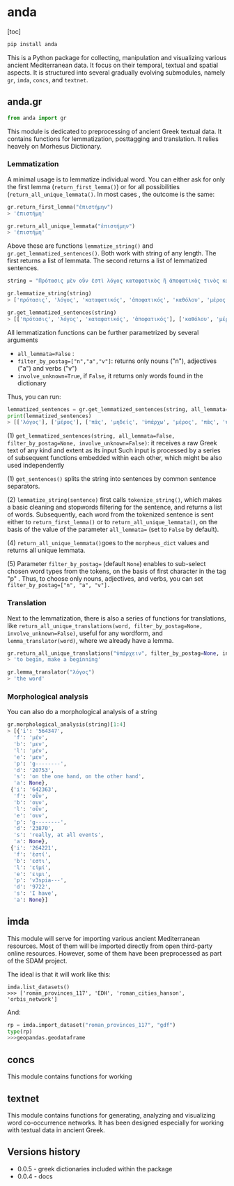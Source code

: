 # anda

[toc]

```bash
pip install anda
```



This is a Python package for collecting, manipulation and visualizing various ancient Mediterranean data. It focus on their temporal, textual and spatial aspects. It is structured into several gradually evolving submodules, namely `gr`, `imda`, `concs`, and `textnet`.

## anda.gr

```python
from anda import gr
```

This module is dedicated to preprocessing of ancient Greek textual data. It contains functions for lemmatization, posttagging and translation. It relies heavely on Morhesus Dictionary. 

### Lemmatization

A minimal usage is to lemmatize individual word. You can  either ask for only the first lemma (`return_first_lemma()`) or for all possibilities (`return_all_unique_lemmata()`.  In most cases , the outcome is the same:

```python
gr.return_first_lemma("ἐπιστήμην")
> 'ἐπιστήμη'

gr.return_all_unique_lemmata("ἐπιστήμην")
> 'ἐπιστήμη'
```

Above these are functions `lemmatize_string()` and `gr.get_lemmatized_sentences()`. Both work with string of any length. The first returns a list of lemmata. The second returns a list of lemmatized sentences.

```python
string = "Πρότασις μὲν οὖν ἐστὶ λόγος καταφατικὸς ἢ ἀποφατικὸς τινὸς κατά τινος. Οὗτος δὲ ἢ καθόλου ἢ ἐν μέρει ἢ ἀδιόριστος. Λέγω δὲ καθόλου μὲν τὸ παντὶ ἢ μηδενὶ ὑπάρχειν, ἐν μέρει δὲ τὸ τινὶ ἢ μὴ τινὶ ἢ μὴ παντὶ ὑπάρχειν, ἀδιόριστον δὲ τὸ ὑπάρχειν ἢ μὴ ὑπάρχειν ἄνευ τοῦ καθόλου, ἢ κατὰ μέρος, οἷον τὸ τῶν ἐναντίων εἶναι τὴν αὐτὴν ἐπιστήμην ἢ τὸ τὴν ἡδονὴν μὴ εἶναι ἀγαθόν."

gr.lemmatize_string(string)
> ['πρότασις', 'λόγος', 'καταφατικός', 'ἀποφατικός', 'καθόλου', 'μέρος', 'ἀδιόριστος', 'λέγω', 'καθόλου', 'πᾶς', 'μηδείς', 'ὑπάρχω', 'μέρος', 'πᾶς', 'ὑπάρχω', 'ἀδιόριστον', 'ὑπάρχω', 'ὑπάρχω', 'ἄνευ', 'καθόλου', 'μέρος', 'οἷος', 'ἐναντίος', 'αὐτην', 'ἐπιστήμη', 'ἡδονην', 'ἀγαθός']

gr.get_lemmatized_sentences(string)
> [['πρότασις', 'λόγος', 'καταφατικός', 'ἀποφατικός'], ['καθόλου', 'μέρος', 'ἀδιόριστος'], ['λέγω', 'καθόλου', 'πᾶς', 'μηδείς', 'ὑπάρχω', 'μέρος', 'πᾶς', 'ὑπάρχω', 'ἀδιόριστον', 'ὑπάρχω', 'ὑπάρχω', 'ἄνευ', 'καθόλου', 'μέρος', 'οἷος', 'ἐναντίος', 'αὐτην', 'ἐπιστήμη', 'ἡδονην', 'ἀγαθός']]
```

All lemmatization functions can be further parametrized by several arguments

* `all_lemmata=False` : 
* `filter_by_postag=["n","a","v"]`: returns only nouns ("n"), adjectives ("a") and verbs ("v")
* `involve_unknown=True`, if `False`, it returns only words found in the dictionary

Thus, you can run:

```python
lemmatized_sentences = gr.get_lemmatized_sentences(string, all_lemmata=False, filter_by_postag=["n","a","v"], involve_unknown=False)
print(lemmatized_sentences)
> [['λόγος'], ['μέρος'], ['πᾶς', 'μηδείς', 'ὑπάρχω', 'μέρος', 'πᾶς', 'ὑπάρχω', 'ὑπάρχω', 'ὑπάρχω', 'ἄνω/ἀνίημι', 'μέρος', 'οἷος', 'ἐναντίος', 'ἐπιστήμη', 'ἀγαθός']]
```



(1) `get_lemmatized_sentences(string, all_lemmata=False, filter_by_postag=None, involve_unknown=False)`:  it receives a raw Greek text of any kind and extent as its input  Such input is  processed by a series of subsequent functions embedded within each other, which might be also used independently

(1) `get_sentences()` splits the string into sentences by common sentence separators.

(2) `lemmatize_string(sentence)`  first calls `tokenize_string()`, which makes a basic cleaning and stopwords filtering for the sentence, and returns a list of words. Subsequently, each word from the tokenized sentence is sent either to `return_first_lemma()` or to `return_all_unique_lemmata()`, on the basis of the value of the parameter `all_lemmata=` (set to `False` by default). 

(4) `return_all_unique_lemmata()`goes to the `morpheus_dict` values and returns all unique lemmata.

(5) Parameter `filter_by_postag=` (default `None`) enables to sub-select  chosen word types from the tokens, on the basis of first character in the tag "p" . Thus, to choose only  nouns, adjectives, and verbs, you can set  `filter_by_postag=["n", "a", "v"].`

### Translation

Next to the lemmatization, there is also a series of functions for translations, like `return_all_unique_translations(word, filter_by_postag=None, involve_unknown=False)`, useful for any wordform, and `lemma_translator(word)`, where we already have a lemma.

```python
gr.return_all_unique_translations("ὑπάρχειν", filter_by_postag=None, involve_unknown=False)
> 'to begin, make a beginning'

gr.lemma_translator("λόγος")
> 'the word'
```

### Morphological analysis

You can also do a morphological analysis of a string

```python
gr.morphological_analysis(string)[1:4]
> [{'i': '564347',
  'f': 'μέν',
  'b': 'μεν',
  'l': 'μέν',
  'e': 'μεν',
  'p': 'g--------',
  'd': '20753',
  's': 'on the one hand, on the other hand',
  'a': None},
 {'i': '642363',
  'f': 'οὖν',
  'b': 'ουν',
  'l': 'οὖν',
  'e': 'ουν',
  'p': 'g--------',
  'd': '23870',
  's': 'really, at all events',
  'a': None},
 {'i': '264221',
  'f': 'ἐστί',
  'b': 'εστι',
  'l': 'εἰμί',
  'e': 'ειμι',
  'p': 'v3spia---',
  'd': '9722',
  's': 'I have',
  'a': None}]
```

## imda

This module will serve for importing various ancient Mediterranean resources. Most of them will be imported directly from open third-party online resources. However, some of them have been preprocessed as part of the SDAM project.

The ideal is that it will work like this:

```
imda.list_datasets()
>>> ['roman_provinces_117', 'EDH', 'roman_cities_hanson', 'orbis_network']
```

And:

```python
rp = imda.import_dataset("roman_provinces_117", "gdf")
type(rp)
>>>geopandas.geodataframe
```



## concs

This module contains functions for working

## textnet

This module contains functions for generating, analyzing and visualizing word co-occurrence networks. It has been designed especially for working with textual data in ancient Greek. 

## Versions history

* 0.0.5 - greek dictionaries included within the package
* 0.0.4 - docs
